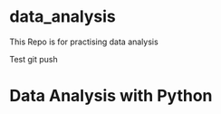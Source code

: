 # data_analysis
This Repo is for practising data analysis

Test git push
# Data Analysis with Python

